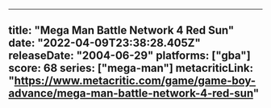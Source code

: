 
---
title: "Mega Man Battle Network 4 Red Sun"
date: "2022-04-09T23:38:28.405Z"
releaseDate: "2004-06-29"
platforms: ["gba"]
score: 68
series: ["mega-man"]
metacriticLink: "https://www.metacritic.com/game/game-boy-advance/mega-man-battle-network-4-red-sun"
---
